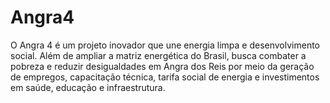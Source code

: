 # Angra4
O Angra 4 é um projeto inovador que une energia limpa e desenvolvimento social. Além de ampliar a matriz energética do Brasil, busca combater a pobreza e reduzir desigualdades em Angra dos Reis por meio da geração de empregos, capacitação técnica, tarifa social de energia e investimentos em saúde, educação e infraestrutura.
